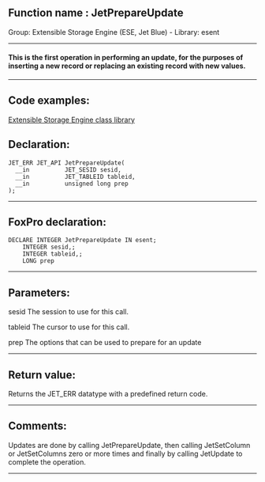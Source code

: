 
## Function name : JetPrepareUpdate
Group: Extensible Storage Engine (ESE, Jet Blue) - Library: esent    
***  


#### This is the first operation in performing an update, for the purposes of inserting a new record or replacing an existing record with new values.
***  


## Code examples:
[Extensible Storage Engine class library](../../samples/sample_532.md)  

## Declaration:
```foxpro  
JET_ERR JET_API JetPrepareUpdate(
  __in          JET_SESID sesid,
  __in          JET_TABLEID tableid,
  __in          unsigned long prep
);  
```  
***  


## FoxPro declaration:
```foxpro  
DECLARE INTEGER JetPrepareUpdate IN esent;
	INTEGER sesid,;
	INTEGER tableid,;
	LONG prep  
```  
***  


## Parameters:
sesid 
The session to use for this call.

tableid 
The cursor to use for this call.

prep 
The options that can be used to prepare for an update
  
***  


## Return value:
Returns the JET_ERR datatype with a predefined return code.   
***  


## Comments:
 Updates are done by calling JetPrepareUpdate, then calling JetSetColumn or JetSetColumns zero or more times and finally by calling JetUpdate to complete the operation.  
  
***  

